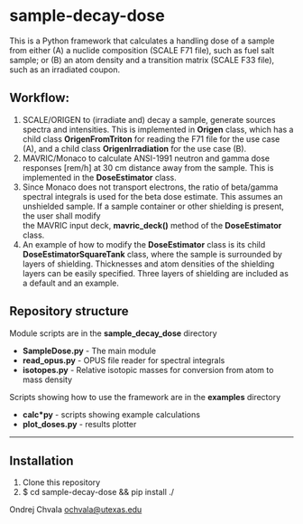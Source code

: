 # sample-decay-dose

This is a Python framework that calculates a handling dose of a sample from either
(A) a nuclide composition (SCALE F71 file), such as fuel salt sample; or
(B) an atom density and a transition matrix (SCALE F33 file), such as an irradiated coupon.

## Workflow:

1. SCALE/ORIGEN to (irradiate and) decay a sample, generate sources spectra and intensities. 
This is implemented in **Origen** class, which has a child class **OrigenFromTriton** for reading the F71 file
for the use case (A), and a child class **OrigenIrradiation** for the use case (B).
2. MAVRIC/Monaco to calculate ANSI-1991 neutron and gamma dose responses [rem/h] at 30 cm distance away from the sample.
This is implemented in the **DoseEstimator** class.
3. Since Monaco does not transport electrons, the ratio of beta/gamma spectral integrals is used for the beta dose estimate. 
This assumes an unshielded sample. If a sample container or other shielding is present, the user shall modify  
the MAVRIC input deck, **mavric_deck()** method of the **DoseEstimator** class.
4. An example of how to modify the **DoseEstimator** class is its child **DoseEstimatorSquareTank** class, where 
the sample is surrounded by layers of shielding. Thicknesses and atom densities of the shielding layers can be easily specified. 
Three layers of shielding are included as a default and an example.    

## Repository structure   

Module scripts are in the **sample\_decay\_dose** directory
* **SampleDose.py** - The main module
* **read\_opus.py** - OPUS file reader for spectral integrals
* **isotopes.py** - Relative isotopic masses for conversion from atom to mass density 

Scripts showing how to use the framework are in the **examples** directory
* **calc\*py** - scripts showing example calculations 
* **plot\_doses.py** - results plotter
* ** ** 

## Installation

1. Clone this repository
2. $ cd sample-decay-dose && pip install ./

Ondrej Chvala <ochvala@utexas.edu>
